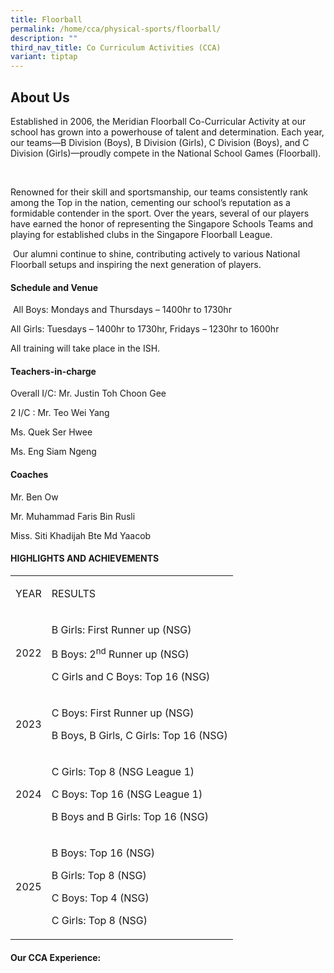 ```yaml
---
title: Floorball
permalink: /home/cca/physical-sports/floorball/
description: ""
third_nav_title: Co Curriculum Activities (CCA)
variant: tiptap
---
```

<h2>About Us</h2>
<p>Established in 2006, the Meridian Floorball Co-Curricular Activity at
our school has grown into a powerhouse of talent and determination. Each
year, our teams—B Division (Boys), B Division (Girls), C Division (Boys),
and C Division (Girls)—proudly compete in the National School Games (Floorball).</p>
<p>&nbsp;</p>
<p>Renowned for their skill and sportsmanship, our teams consistently rank
among the Top in the nation, cementing our school’s reputation as a formidable
contender in the sport. Over the years, several of our players have earned
the honor of representing the Singapore Schools Teams and playing for established
clubs in the Singapore Floorball League.</p>
<p>&nbsp;Our alumni continue to shine, contributing actively to various National
Floorball setups and inspiring the next generation of players.</p>
<h4>Schedule and Venue</h4>
<p>&nbsp;All Boys: Mondays and Thursdays – 1400hr to 1730hr</p>
<p>All Girls: Tuesdays – 1400hr to 1730hr, Fridays – 1230hr to 1600hr</p>
<p>All training will take place in the ISH.</p>
<h4>Teachers-in-charge</h4>
<p>Overall I/C: Mr. Justin Toh Choon Gee</p>
<p>2 I/C : Mr. Teo Wei Yang</p>
<p>Ms. Quek Ser Hwee</p>
<p>Ms. Eng Siam Ngeng</p>
<h4>Coaches</h4>
<p>Mr. Ben Ow</p>
<p>Mr. Muhammad Faris Bin Rusli</p>
<p>Miss. Siti Khadijah Bte Md Yaacob</p>
<h4>HIGHLIGHTS AND ACHIEVEMENTS</h4>
<table style="minWidth: 50px">
<colgroup>
<col>
<col>
</colgroup>
<tbody>
<tr>
<td rowspan="1" colspan="1">
<p>YEAR</p>
</td>
<td rowspan="1" colspan="1">
<p>RESULTS</p>
</td>
</tr>
<tr>
<td rowspan="1" colspan="1">
<p>2022</p>
</td>
<td rowspan="1" colspan="1">
<p>B Girls: First Runner up (NSG)</p>
<p>B Boys: 2<sup>nd</sup>&nbsp;Runner up (NSG)</p>
<p>C Girls and C Boys: Top 16 (NSG)</p>
</td>
</tr>
<tr>
<td rowspan="1" colspan="1">
<p>2023</p>
</td>
<td rowspan="1" colspan="1">
<p>C Boys: First Runner up (NSG)</p>
<p>B Boys, B Girls, C Girls: Top 16 (NSG)</p>
</td>
</tr>
<tr>
<td rowspan="1" colspan="1">
<p>2024</p>
</td>
<td rowspan="1" colspan="1">
<p>C Girls: Top 8 (NSG League 1)</p>
<p>C Boys: Top 16 (NSG League 1)</p>
<p>B Boys and B Girls: Top 16 (NSG)</p>
</td>
</tr>
<tr>
<td rowspan="1" colspan="1">
<p>2025</p>
</td>
<td rowspan="1" colspan="1">
<p>B Boys: Top 16 (NSG)</p>
<p>B Girls: Top 8 (NSG)</p>
<p>C Boys: Top 4 (NSG)</p>
<p>C Girls: Top 8 (NSG)</p>
</td>
</tr>
</tbody>
</table>
<p></p>
<p></p>
<p></p>
<p></p>
<p></p>
<h4>Our CCA Experience:</h4>
<p></p>